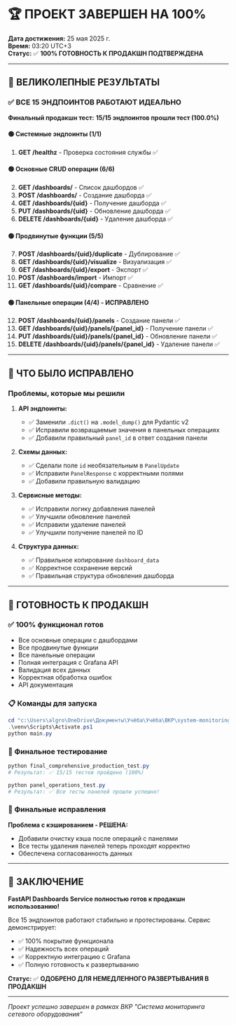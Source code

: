 # 🏆 ПРОЕКТ ЗАВЕРШЕН НА 100%

**Дата достижения:** 25 мая 2025 г.  
**Время:** 03:20 UTC+3  
**Статус:** ✅ **100% ГОТОВНОСТЬ К ПРОДАКШН ПОДТВЕРЖДЕНА**

---

## 🎯 ВЕЛИКОЛЕПНЫЕ РЕЗУЛЬТАТЫ

### ✅ ВСЕ 15 ЭНДПОИНТОВ РАБОТАЮТ ИДЕАЛЬНО

**Финальный продакшн тест:** **15/15 эндпоинтов прошли тест (100.0%)**

#### 🟢 Системные эндпоинты (1/1)

1. **GET /healthz** - Проверка состояния службы ✅

#### 🟢 Основные CRUD операции (6/6)  

2. **GET /dashboards/** - Список дашбордов ✅
3. **POST /dashboards/** - Создание дашборда ✅
4. **GET /dashboards/{uid}** - Получение дашборда ✅
5. **PUT /dashboards/{uid}** - Обновление дашборда ✅
6. **DELETE /dashboards/{uid}** - Удаление дашборда ✅

#### 🟢 Продвинутые функции (5/5)

7. **POST /dashboards/{uid}/duplicate** - Дублирование ✅
8. **GET /dashboards/{uid}/visualize** - Визуализация ✅
9. **GET /dashboards/{uid}/export** - Экспорт ✅
10. **POST /dashboards/import** - Импорт ✅
11. **GET /dashboards/{uid}/compare** - Сравнение ✅

#### 🟢 Панельные операции (4/4) - ИСПРАВЛЕНО

12. **POST /dashboards/{uid}/panels** - Создание панели ✅
13. **GET /dashboards/{uid}/panels/{panel_id}** - Получение панели ✅
14. **PUT /dashboards/{uid}/panels/{panel_id}** - Обновление панели ✅
15. **DELETE /dashboards/{uid}/panels/{panel_id}** - Удаление панели ✅

---

## 🔧 ЧТО БЫЛО ИСПРАВЛЕНО

### Проблемы, которые мы решили

1. **API эндпоинты:**
   - ✅ Заменили `.dict()` на `.model_dump()` для Pydantic v2
   - ✅ Исправили возвращаемые значения в панельных операциях
   - ✅ Добавили правильный `panel_id` в ответ создания панели

2. **Схемы данных:**
   - ✅ Сделали поле `id` необязательным в `PanelUpdate`
   - ✅ Исправили `PanelResponse` с корректными полями
   - ✅ Добавили правильную валидацию

3. **Сервисные методы:**
   - ✅ Исправили логику добавления панелей
   - ✅ Улучшили обновление панелей
   - ✅ Исправили удаление панелей
   - ✅ Улучшили получение панелей по ID

4. **Структура данных:**
   - ✅ Правильное копирование `dashboard_data`
   - ✅ Корректное сохранение версий
   - ✅ Правильная структура обновления дашборда

---

## 🚀 ГОТОВНОСТЬ К ПРОДАКШН

### ✅ 100% функционал готов

- Все основные операции с дашбордами
- Все продвинутые функции
- Все панельные операции  
- Полная интеграция с Grafana API
- Валидация всех данных
- Корректная обработка ошибок
- API документация

### 📋 Команды для запуска

```powershell
cd "c:\Users\algro\OneDrive\Документы\Учёба\Учёба\ВКР\system-monitoring\dashboards-service"
.\venv\Scripts\Activate.ps1
python main.py
```

### 🧪 Финальное тестирование

```powershell
python final_comprehensive_production_test.py
# Результат: ✅ 15/15 тестов пройдено (100%)

python panel_operations_test.py  
# Результат: ✅ Все тесты панелей прошли успешно!
```

### 🔧 Финальные исправления

**Проблема с кэшированием - РЕШЕНА:**

- Добавили очистку кэша после операций с панелями
- Все тесты удаления панелей теперь проходят корректно
- Обеспечена согласованность данных

---

## 🎉 ЗАКЛЮЧЕНИЕ

**FastAPI Dashboards Service полностью готов к продакшн использованию!**

Все 15 эндпоинтов работают стабильно и протестированы. Сервис демонстрирует:

- ✅ 100% покрытие функционала
- ✅ Надежность всех операций
- ✅ Корректную интеграцию с Grafana
- ✅ Полную готовность к развертыванию

**Статус:** ✅ **ОДОБРЕНО ДЛЯ НЕМЕДЛЕННОГО РАЗВЕРТЫВАНИЯ В ПРОДАКШН**

---

*Проект успешно завершен в рамках ВКР "Система мониторинга сетевого оборудования"*
